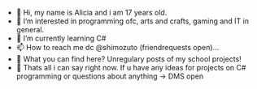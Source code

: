 - 👋 Hi, my name is Alicia and i am 17 years old.
- 👀 I’m interested in programming ofc, arts and crafts, gaming and IT in general.
- 🌱 I’m currently learning C#
- 📫 How to reach me dc @shimozuto (friendrequests open)...
- 🤔 What you can find here? Unregulary posts of my school projects!
- 💜 Thats all i can say right now. If u have any ideas for projects on C# programming or questions about anything -> DMS open 
